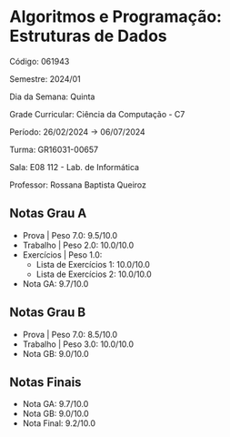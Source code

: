 # Algoritmos e Programação: Estruturas de Dados

Código: 061943

Semestre: 2024/01

Dia da Semana: Quinta

Grade Curricular: Ciência da Computação - C7

Período: 26/02/2024 → 06/07/2024

Turma: GR16031-00657

Sala: E08 112 - Lab. de Informática

Professor: Rossana Baptista Queiroz

## Notas Grau A

* Prova | Peso 7.0: 9.5/10.0
* Trabalho | Peso 2.0: 10.0/10.0
* Exercícios | Peso 1.0:
  * Lista de Exercícios 1: 10.0/10.0
  * Lista de Exercícios 2: 10.0/10.0
* Nota GA: 9.7/10.0

## Notas Grau B

* Prova | Peso 7.0: 8.5/10.0
* Trabalho | Peso 3.0: 10.0/10.0
* Nota GB: 9.0/10.0

## Notas Finais
* Nota GA: 9.7/10.0
* Nota GB: 9.0/10.0
* Nota Final: 9.2/10.0